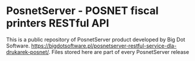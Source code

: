 # PosnetServer - POSNET fiscal printers RESTful API
This is a public repository of PosnetServer product developed by Big Dot Software. 
https://bigdotsoftware.pl/posnetserver-restful-service-dla-drukarek-posnet/. Files stored here are part of every PosnetServer release
